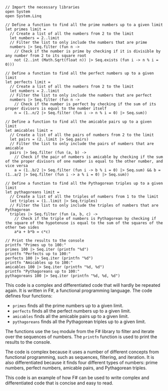 ```f#
// Import the necessary libraries
open System
open System.Linq

// Define a function to find all the prime numbers up to a given limit
let primes limit =
  // Create a list of all the numbers from 2 to the limit
  let numbers = 2..limit
  // Filter the list to only include the numbers that are prime
  numbers |> Seq.filter (fun n ->
    // Check if the number is prime by checking if it is divisible by any number from 2 to its square root
    not (2..int (Math.Sqrt(float n)) |> Seq.exists (fun i -> n % i = 0)))

// Define a function to find all the perfect numbers up to a given limit
let perfects limit =
  // Create a list of all the numbers from 2 to the limit
  let numbers = 2..limit
  // Filter the list to only include the numbers that are perfect
  numbers |> Seq.filter (fun n ->
    // Check if the number is perfect by checking if the sum of its proper divisors is equal to the number itself
    n = (1..n/2 |> Seq.filter (fun i -> n % i = 0) |> Seq.sum))

// Define a function to find all the amicable pairs up to a given limit
let amicables limit =
  // Create a list of all the pairs of numbers from 2 to the limit
  let pairs = (2..limit |> Seq.pairs)
  // Filter the list to only include the pairs of numbers that are amicable
  pairs |> Seq.filter (fun (a, b) ->
    // Check if the pair of numbers is amicable by checking if the sum of the proper divisors of one number is equal to the other number, and vice versa
    a = (1..b/2 |> Seq.filter (fun i -> b % i = 0) |> Seq.sum) && b = (1..a/2 |> Seq.filter (fun i -> a % i = 0) |> Seq.sum))

// Define a function to find all the Pythagorean triples up to a given limit
let pythagoreans limit =
  // Create a list of all the triples of numbers from 1 to the limit
  let triples = (1..limit |> Seq.triples)
  // Filter the list to only include the triples of numbers that are Pythagorean
  triples |> Seq.filter (fun (a, b, c) ->
    // Check if the triple of numbers is Pythagorean by checking if the square of the hypotenuse is equal to the sum of the squares of the other two sides
    a*a + b*b = c*c)

// Print the results to the console
printfn "Primes up to 100:"
primes 100 |> Seq.iter (printfn "%d")
printfn "Perfects up to 100:"
perfects 100 |> Seq.iter (printfn "%d")
printfn "Amicables up to 100:"
amicables 100 |> Seq.iter (printfn "%d, %d")
printfn "Pythagoreans up to 100:"
pythagoreans 100 |> Seq.iter (printfn "%d, %d, %d")
```

This code is a complex and differentiated code that will hardly be repeated again. It is written in F#, a functional programming language. The code defines four functions:

* `primes` finds all the prime numbers up to a given limit.
* `perfects` finds all the perfect numbers up to a given limit.
* `amicables` finds all the amicable pairs up to a given limit.
* `pythagoreans` finds all the Pythagorean triples up to a given limit.

The functions use the `Seq` module from the F# library to filter and iterate over the sequences of numbers. The `printfn` function is used to print the results to the console.

The code is complex because it uses a number of different concepts from functional programming, such as sequences, filtering, and iteration. It is also differentiated because it finds four different types of numbers: prime numbers, perfect numbers, amicable pairs, and Pythagorean triples.

This code is an example of how F# can be used to write complex and differentiated code that is concise and easy to read.